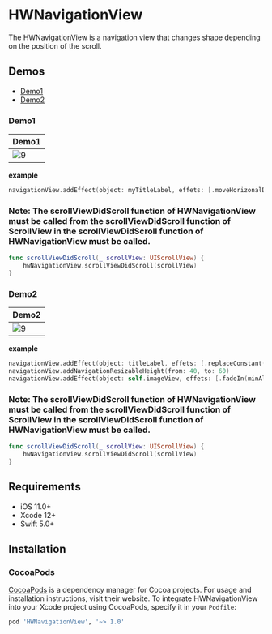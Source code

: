 # HWNavigationView
The HWNavigationView is a navigation view that changes shape depending on the position of the scroll.

## Demos
* [Demo1](#demo1)
* [Demo2](#demo2)

### Demo1 <a id="demo1"></a>

| Demo1 |
|---|
|![9](https://user-images.githubusercontent.com/60125719/95423227-b22f3e00-097b-11eb-9a44-2de95c7e807c.GIF) |

**example**

```swift
navigationView.addEffect(object: myTitleLabel, effets: [.moveHorizonalDirection(from: .left(offset: 10), to: .center(offset: 0)),.labelFontSizeIncrease(minFontSize: 20, maxFontSize: 25)])
```

### Note: The scrollViewDidScroll function of HWNavigationView must be called from the scrollViewDidScroll function of ScrollView in the scrollViewDidScroll function of HWNavigationView must be called.

```swift
func scrollViewDidScroll(_ scrollView: UIScrollView) {
    hwNavigationView.scrollViewDidScroll(scrollView)
}
```

### Demo2 <a id="demo2"></a>

| Demo2 |
|---|
|![9](https://user-images.githubusercontent.com/60125719/95423238-b78c8880-097b-11eb-92ab-4ef6b7ec3b99.GIF) |

**example**

```swift
navigationView.addEffect(object: titleLabel, effets: [.replaceConstant(leading: nil, trailling: nil, top: HWNavigationView.HWNavigationFromTo(from:0,to: -30), bottom: nil),.fadeOut(minAlpha: 0, maxAlpha: 1)])
navigationView.addNavigationResizableHeight(from: 40, to: 60)
navigationView.addEffect(object: self.imageView, effets: [.fadeIn(minAlpha: 0, maxAlpha: 1),.replaceConstant(leading: HWNavigationView.HWNavigationFromTo(from: 30, to: 10), trailling: nil, top: HWNavigationView.HWNavigationFromTo(from: 0, to: 15), bottom: nil),.viewSizeIncrease(minWidth: 20, maxWidth: 30, minHeight: 20, maxHeight: 30)])
```

### Note: The scrollViewDidScroll function of HWNavigationView must be called from the scrollViewDidScroll function of ScrollView in the scrollViewDidScroll function of HWNavigationView must be called.

```swift
func scrollViewDidScroll(_ scrollView: UIScrollView) {
    hwNavigationView.scrollViewDidScroll(scrollView)
}
```

## Requirements

- iOS 11.0+
- Xcode 12+
- Swift 5.0+

## Installation

### CocoaPods

[CocoaPods](https://cocoapods.org) is a dependency manager for Cocoa projects. For usage and installation instructions, visit their website. To integrate HWNavigationView into your Xcode project using CocoaPods, specify it in your `Podfile`:

```ruby
pod 'HWNavigationView', '~> 1.0'
```
